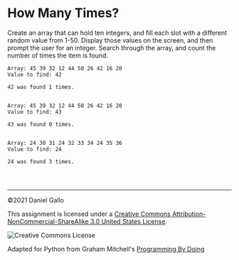 # How Many Times?


Create an array that can hold ten integers, and fill each slot
with a different random value from 1-50. Display those values on the
screen, and then prompt the user for an integer. Search through the
array, and count the number of times the item is found.



```
Array: 45 39 32 12 44 50 26 42 16 20
Value to find: 42

42 was found 1 times.


```


```
Array: 45 39 32 12 44 50 26 42 16 20
Value to find: 43

43 was found 0 times.


```


```
Array: 24 30 31 24 32 33 34 24 35 36
Value to find: 24

24 was found 3 times.

```


```



```



---


©2021 Daniel Gallo


This assignment is licensed under a
[Creative Commons Attribution-NonCommercial-ShareAlike 3.0 United States License](https://creativecommons.org/licenses/by-nc-sa/3.0/us/deed.en_US).  

![Creative Commons License](images/by-nc-sa.png)





Adapted for Python from Graham Mitchell's [Programming By Doing](https://programmingbydoing.com/)